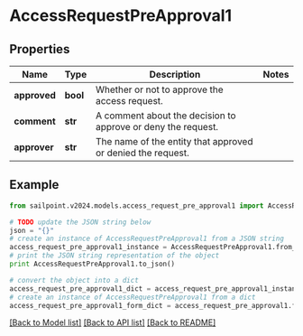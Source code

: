 # AccessRequestPreApproval1


## Properties

Name | Type | Description | Notes
------------ | ------------- | ------------- | -------------
**approved** | **bool** | Whether or not to approve the access request. | 
**comment** | **str** | A comment about the decision to approve or deny the request. | 
**approver** | **str** | The name of the entity that approved or denied the request. | 

## Example

```python
from sailpoint.v2024.models.access_request_pre_approval1 import AccessRequestPreApproval1

# TODO update the JSON string below
json = "{}"
# create an instance of AccessRequestPreApproval1 from a JSON string
access_request_pre_approval1_instance = AccessRequestPreApproval1.from_json(json)
# print the JSON string representation of the object
print AccessRequestPreApproval1.to_json()

# convert the object into a dict
access_request_pre_approval1_dict = access_request_pre_approval1_instance.to_dict()
# create an instance of AccessRequestPreApproval1 from a dict
access_request_pre_approval1_form_dict = access_request_pre_approval1.from_dict(access_request_pre_approval1_dict)
```
[[Back to Model list]](../README.md#documentation-for-models) [[Back to API list]](../README.md#documentation-for-api-endpoints) [[Back to README]](../README.md)



